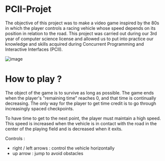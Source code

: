 # PCII-Projet

The objective of this project was to make a video game inspired by the 80s in which the player controls a racing vehicle whose speed depends on its position in relation to the road. This project was carried out during our 3rd year of computer science license and allowed us to put into practice our knowledge and skills acquired during Concurrent Programming and Interactive Interfaces (PCII). 

![image](https://user-images.githubusercontent.com/49200879/120016443-e7f56580-bfe4-11eb-94f3-33522919e8b5.png)

# How to play ?

The object of the game is to survive as long as possible. The game ends when the player's "remaining time" reaches 0, and that time is continually decreasing. The only way for the player to get time credit is to go through increasingly spaced checkpoints. 

To have time to get to the next point, the player must maintain a high speed. This speed is increased when the vehicle is in contact with the road in the center of the playing field and is decreased when it exits.

Controls : 
- right / left arrows : control the vehicle horizontally
- up arrow : jump to avoid obstacles
